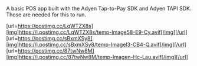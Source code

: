 A basic POS app built with the Adyen Tap-to-Pay SDK and Adyen TAPI SDK. 
Those are needed for this to run. 

[url=https://postimg.cc/LqWTZX8s][img]https://i.postimg.cc/LqWTZX8s/temp-Image58-E9-Cy.avif[/img][/url] [url=https://postimg.cc/sBxmXSy8][img]https://i.postimg.cc/sBxmXSy8/temp-Imagel3-CB4-Q.avif[/img][/url] [url=https://postimg.cc/87twNw8M][img]https://i.postimg.cc/87twNw8M/temp-Imagen-Hc-Lau.avif[/img][/url]

